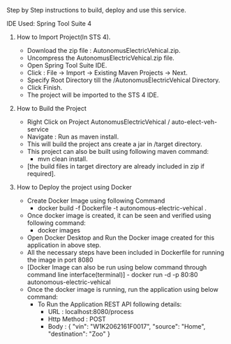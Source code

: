 Step by Step instructions to build, deploy and use this service.

IDE Used: Spring Tool Suite 4

1. How to Import Project(In STS 4).
	- Download the zip file : AutonomusElectricVehical.zip.
	- Uncompress the AutonomusElectricVehical.zip file.
	- Open Spring Tool Suite IDE.
	- Click : File -> Import -> Existing Maven Projects -> Next.
	- Specify Root Directory till the /AutonomusElectricVehical Directory.
	- Click Finish.
	- The project will be imported to the STS 4 IDE.

2. How to Build the Project
	- Right Click on Project AutonomusElectricVehical / auto-elect-veh-service
	- Navigate : Run as maven install.
	- This will build the project ans create a jar in /target directory.
	- This project can also be built using following maven command:
		- mvn clean install.
	- [the build files in target directory are already included in zip if required].

3. How to Deploy the project using Docker
	- Create Docker Image using following Command
		- docker build -f Dockerfile -t autonomous-electric-vehical .
	- Once docker image is created, it can be seen and verified using following command:
		- docker images
	- Open Docker Desktop and Run the Docker image created for this application in above step.
	- All the necessary steps have been included in Dockerfile for running the image in port 8080
	- [Docker Image can also be run using below command through command line interface(terminal)]
			- docker run -d -p 80:80 autonomous-electric-vehical
	- Once the docker image is running, run the application using below command:
		- To Run the Application REST API following details:
			- URL : localhost:8080/process
			- Http Method : POST
			- Body : { "vin": "W1K2062161F0017", "source": "Home", "destination": "Zoo" }
